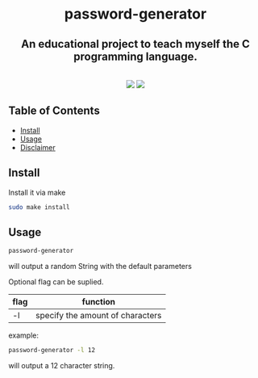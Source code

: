 <h1 align="center">
  password-generator
</h1>
<h2 align="center">
  An educational project to teach myself the C programming language.
</h2>
<p align=center>
  <br>
  <img src="https://img.shields.io/badge/os-linux-brightgreen">
  <img src="https://img.shields.io/badge/os-mac-brightgreen">
</p>

## Table of Contents

- [Install](#Install)
- [Usage](#Usage)
- [Disclaimer](#Disclaimer)

## Install

Install it via make

```sh
sudo make install
```

## Usage

```sh
password-generator
```

will output a random String with the default parameters

Optional flag can be suplied.

| flag          | function                           |
| ------------- | ---------------------------------- |
| -l <amount>   | specify the amount of characters   |

example:

```sh
password-generator -l 12
```

will output a 12 character string.
